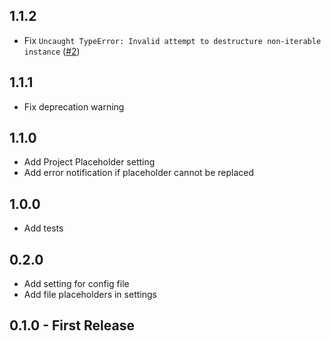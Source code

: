 ## 1.1.2

-   Fix `Uncaught TypeError: Invalid attempt to destructure non-iterable instance` ([#2](https://github.com/UziTech/terminal-commands/issues/2))

## 1.1.1

-   Fix deprecation warning

## 1.1.0

-   Add Project Placeholder setting
-   Add error notification if placeholder cannot be replaced

## 1.0.0

-   Add tests

## 0.2.0

-   Add setting for config file
-   Add file placeholders in settings

## 0.1.0 - First Release
